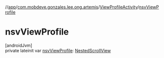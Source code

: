 //[app](../../../index.md)/[com.mobdeve.gonzales.lee.ong.artemis](../index.md)/[ViewProfileActivity](index.md)/[nsvViewProfile](nsv-view-profile.md)

# nsvViewProfile

[androidJvm]\
private lateinit var [nsvViewProfile](nsv-view-profile.md): [NestedScrollView](https://developer.android.com/reference/kotlin/androidx/core/widget/NestedScrollView.html)
